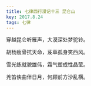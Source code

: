 ```yaml
---
title: 七律西行漫记十三 昆仑山
key: 2017.8.24
tags: 七律
---
```


穿越昆仑听雁声，大漠深处梦驼铃。

胡杨瘦骨抗天命，芨草孤身笑西风。

雪光练就貌雄伟，霜气塑成性晶莹。

羌笛俠曲伴日月，何顾前方沙乱横。

</br>

